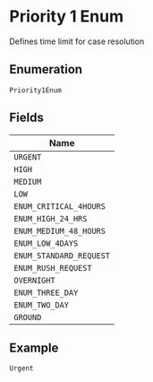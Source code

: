 
# Priority 1 Enum

Defines time limit for case resolution

## Enumeration

`Priority1Enum`

## Fields

| Name |
|  --- |
| `URGENT` |
| `HIGH` |
| `MEDIUM` |
| `LOW` |
| `ENUM_CRITICAL_4HOURS` |
| `ENUM_HIGH_24_HRS` |
| `ENUM_MEDIUM_48_HOURS` |
| `ENUM_LOW_4DAYS` |
| `ENUM_STANDARD_REQUEST` |
| `ENUM_RUSH_REQUEST` |
| `OVERNIGHT` |
| `ENUM_THREE_DAY` |
| `ENUM_TWO_DAY` |
| `GROUND` |

## Example

```
Urgent
```

